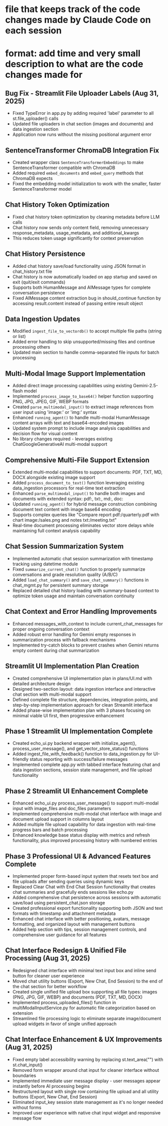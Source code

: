 # file that keeps track of the code changes made by Claude Code on each session
# format: add time and very small description to what are the code changes made for

## Bug Fix - Streamlit File Uploader Labels (Aug 31, 2025)
- Fixed TypeError in app.py by adding required 'label' parameter to all st.file_uploader() calls
- Updated file uploaders in chat section (images and documents) and data ingestion section
- Application now runs without the missing positional argument error

## SentenceTransformer ChromaDB Integration Fix
- Created wrapper class `SentenceTransformerEmbeddings` to make SentenceTransformer compatible with ChromaDB
- Added required `embed_documents` and `embed_query` methods that ChromaDB expects
- Fixed the embedding model initialization to work with the smaller, faster SentenceTransformer model

## Chat History Token Optimization
- Fixed chat history token optimization by cleaning metadata before LLM calls
- Chat history now sends only content field, removing unnecessary response_metadata, usage_metadata, and additional_kwargs
- This reduces token usage significantly for context preservation

## Chat History Persistence
- Added chat history save/load functionality using JSON format in chat_history.txt file
- Chat history is now automatically loaded on app startup and saved on exit (quit/exit commands)
- Supports both HumanMessage and AIMessage types for complete conversation persistence
- Fixed AIMessage content extraction bug in should_continue function by accessing result.content instead of passing entire result object

## Data Ingestion Updates
- Modified `ingest_file_to_vectordb()` to accept multiple file paths (string or list)
- Added error handling to skip unsupported/missing files and continue processing others
- Updated main section to handle comma-separated file inputs for batch processing

## Multi-Modal Image Support Implementation
- Added direct image processing capabilities using existing Gemini-2.5-flash model
- Implemented `process_image_to_base64()` helper function supporting PNG, JPG, JPEG, GIF, WEBP formats
- Created `parse_multimodal_input()` to extract image references from user input using 'image:' or 'img:' syntax
- Enhanced `running_agent()` to handle multi-modal HumanMessage content arrays with text and base64-encoded images
- Updated system prompt to include image analysis capabilities and decision flow for visual content
- No library changes required - leverages existing ChatGoogleGenerativeAI multi-modal support

## Comprehensive Multi-File Support Extension
- Extended multi-modal capabilities to support documents: PDF, TXT, MD, DOCX alongside existing image support
- Added `process_document_to_text()` function leveraging existing data_ingestion processors for real-time text extraction
- Enhanced `parse_multimodal_input()` to handle both images and documents with extended syntax: pdf:, txt:, md:, doc:
- Updated `running_agent()` for hybrid message construction combining document text content with image base64 encoding
- Supports complex queries like "Compare report pdf:/quarterly.pdf with chart image:/sales.png and notes txt:/meeting.txt"
- Real-time document processing eliminates vector store delays while maintaining full context analysis capability

## Chat Session Summarization System
- Implemented automatic chat session summarization with timestamp tracking using datetime module
- Fixed `summarize_current_chat()` function to properly summarize conversations and grade resolution quality (A/B/C)
- Added `load_chat_summary()` and `save_chat_summary()` functions in chat_mgmt.py for persistent summary storage
- Replaced detailed chat history loading with summary-based context to optimize token usage and maintain conversation continuity

## Chat Context and Error Handling Improvements
- Enhanced messages_with_context to include current_chat_messages for proper ongoing conversation context
- Added robust error handling for Gemini empty responses in summarization process with fallback mechanisms
- Implemented try-catch blocks to prevent crashes when Gemini returns empty content during chat summarization

## Streamlit UI Implementation Plan Creation
- Created comprehensive UI implementation plan in plans/UI.md with detailed architecture design
- Designed two-section layout: data ingestion interface and interactive chat section with multi-modal support
- Defined complete file structure, dependencies, integration points, and step-by-step implementation approach for clean Streamlit interface
- Added phase-wise implementation plan with 3 phases focusing on minimal viable UI first, then progressive enhancement

## Phase 1 Streamlit UI Implementation Complete
- Created echo_ui.py backend wrapper with initialize_agent(), process_user_message(), and get_vector_store_status() functions
- Added ingest_file_with_feedback() function to data_ingestion.py for UI-friendly status reporting with success/failure messages
- Implemented complete app.py with tabbed interface featuring chat and data ingestion sections, session state management, and file upload functionality

## Phase 2 Streamlit UI Enhancement Complete
- Enhanced echo_ui.py process_user_message() to support multi-modal input with image_files and doc_files parameters
- Implemented comprehensive multi-modal chat interface with image and document upload support in columns layout
- Added multiple file upload capability for data ingestion with real-time progress bars and batch processing
- Enhanced knowledge base status display with metrics and refresh functionality, plus improved processing history with numbered entries

## Phase 3 Professional UI & Advanced Features Complete
- Implemented proper form-based input system that resets text box and file uploads after sending queries using dynamic keys
- Replaced Clear Chat with End Chat Session functionality that creates chat summaries and gracefully ends sessions like echo.py
- Added comprehensive chat persistence across sessions with automatic save/load using persistent_chat.json storage
- Created professional export functionality supporting both JSON and text formats with timestamp and attachment metadata
- Enhanced chat interface with better positioning, avatars, message formatting, and organized layout with management buttons
- Added help section with tips, session management controls, and comprehensive user guidance for all features

## Chat Interface Redesign & Unified File Processing (Aug 31, 2025)  
- Redesigned chat interface with minimal text input box and inline send button for cleaner user experience
- Moved chat utility buttons (Export, New Chat, End Session) to the end of the chat section for better workflow
- Created single unified file upload box supporting all file types: images (PNG, JPG, GIF, WEBP) and documents (PDF, TXT, MD, DOCX)
- Implemented process_uploaded_files() function in multiModalInputService.py for automatic file categorization based on extension
- Streamlined file processing logic to eliminate separate image/document upload widgets in favor of single unified approach

## Chat Interface Enhancement & UX Improvements (Aug 31, 2025)
- Fixed empty label accessibility warning by replacing st.text_area("") with st.chat_input() 
- Removed form wrapper around chat input for cleaner interface without boundaries
- Implemented immediate user message display - user messages appear instantly before AI processing begins
- Restructured layout with single row containing file upload and all utility buttons (Export, New Chat, End Session)
- Eliminated input_key session state management as it's no longer needed without forms
- Improved user experience with native chat input widget and responsive message flow